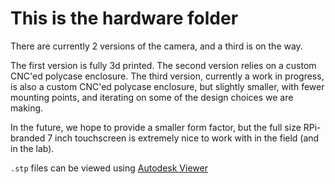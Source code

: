# This is the hardware folder

There are currently 2 versions of the camera, and a third is on the way.

The first version is fully 3d printed.
The second version relies on a custom CNC'ed polycase enclosure. 
The third version, currently a work in progress, is also a custom CNC'ed polycase enclosure, but slightly smaller, with fewer mounting points, and iterating on some of the design choices we are making. 

In the future, we hope to provide a smaller form factor, but the full size RPi-branded 7 inch touchscreen is extremely nice to work with in the field (and in the lab).

`.stp` files can be viewed using [Autodesk Viewer](https://viewer.autodesk.com)
